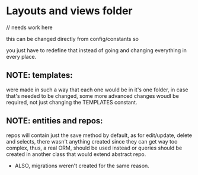 # Layouts and views folder
// needs work here 

this can be changed directly from config/constants so 

you just have to redefine that instead of going and changing everything in every place.
 
 NOTE: templates:
  - 
  were made in such a way that each one would be in it's one folder, in 
 case that's needed to be changed, some more advanced changes woudl be required,
 not just changing the TEMPLATES constant.
 
 NOTE: entities and repos:
  - 
  repos will contain just the save method by default, as for edit/update, delete and selects,
  there wasn't anything created since they can get way too complex, thus, a real ORM,
  should be used instead or queries should be created in another class that would
  extend abstract repo.
  - ALSO, migrations weren't created for the same reason.
